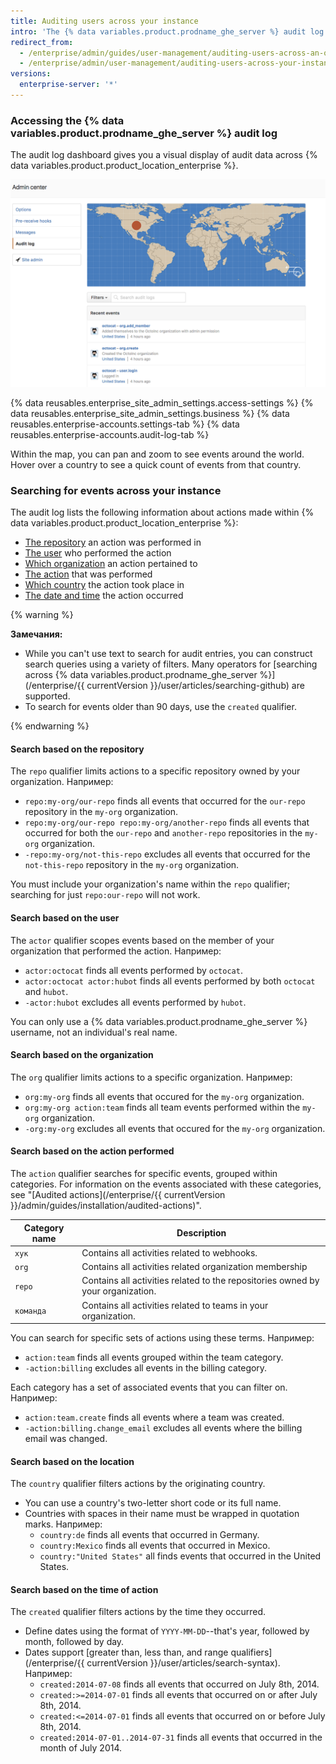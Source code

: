 ```yaml
---
title: Auditing users across your instance
intro: 'The {% data variables.product.prodname_ghe_server %} audit log dashboard shows site administrators the actions performed by all users and organizations across {% data variables.product.product_location_enterprise %} within the past 90 days. It includes details such as who performed the action, what the action was, and when it was performed.'
redirect_from:
  - /enterprise/admin/guides/user-management/auditing-users-across-an-organization/
  - /enterprise/admin/user-management/auditing-users-across-your-instance
versions:
  enterprise-server: '*'
---
```


### Accessing the {% data variables.product.prodname_ghe_server %} audit log

The audit log dashboard gives you a visual display of audit data across {% data variables.product.product_location_enterprise %}.

![Instance wide audit log dashboard](/assets/images/enterprise/site-admin-settings/audit-log-dashboard-admin-center.png)

{% data reusables.enterprise_site_admin_settings.access-settings %}
{% data reusables.enterprise_site_admin_settings.business %}
{% data reusables.enterprise-accounts.settings-tab %}
{% data reusables.enterprise-accounts.audit-log-tab %}

Within the map, you can pan and zoom to see events around the world. Hover over a country to see a quick count of events from that country.

### Searching for events across your instance

The audit log lists the following information about actions made within {% data variables.product.product_location_enterprise %}:

* [The repository](#search-based-on-the-repository) an action was performed in
* [The user](#search-based-on-the-user) who performed the action
* [Which organization](#search-based-on-the-organization) an action pertained to
* [The action](#search-based-on-the-action-performed) that was performed
* [Which country](#search-based-on-the-location) the action took place in
* [The date and time](#search-based-on-the-time-of-action) the action occurred

{% warning %}

**Замечания:**

- While you can't use text to search for audit entries, you can construct search queries using a variety of filters. Many operators for [searching across {% data variables.product.prodname_ghe_server %}](/enterprise/{{ currentVersion }}/user/articles/searching-github) are supported.
- To search for events older than 90 days, use the `created` qualifier.

{% endwarning %}

#### Search based on the repository

The `repo` qualifier limits actions to a specific repository owned by your organization. Например:

* `repo:my-org/our-repo` finds all events that occurred for the `our-repo` repository in the `my-org` organization.
* `repo:my-org/our-repo repo:my-org/another-repo` finds all events that occurred for both the `our-repo` and `another-repo` repositories in the `my-org` organization.
* `-repo:my-org/not-this-repo` excludes all events that occurred for the `not-this-repo` repository in the `my-org` organization.

You must include your organization's name within the `repo` qualifier; searching for just `repo:our-repo` will not work.

#### Search based on the user

The `actor` qualifier scopes events based on the member of your organization that performed the action. Например:

* `actor:octocat` finds all events performed by `octocat`.
* `actor:octocat actor:hubot` finds all events performed by both `octocat` and `hubot`.
* `-actor:hubot` excludes all events performed by `hubot`.

You can only use a {% data variables.product.prodname_ghe_server %} username, not an individual's real name.

#### Search based on the organization

The `org` qualifier limits actions to a specific organization. Например:

* `org:my-org` finds all events that occured for the `my-org` organization.
* `org:my-org action:team` finds all team events performed within the `my-org` organization.
* `-org:my-org` excludes all events that occured for the `my-org` organization.

#### Search based on the action performed

The `action` qualifier searches for specific events, grouped within categories. For information on the events associated with these categories, see "[Audited actions](/enterprise/{{ currentVersion }}/admin/guides/installation/audited-actions)".

| Category name | Description                                                                     |
| ------------- | ------------------------------------------------------------------------------- |
| `хук`         | Contains all activities related to webhooks.                                    |
| `org`         | Contains all activities related organization membership                         |
| `repo`        | Contains all activities related to the repositories owned by your organization. |
| `команда`     | Contains all activities related to teams in your organization.                  |

You can search for specific sets of actions using these terms. Например:

* `action:team` finds all events grouped within the team category.
* `-action:billing` excludes all events in the billing category.

Each category has a set of associated events that you can filter on. Например:

* `action:team.create` finds all events where a team was created.
* `-action:billing.change_email` excludes all events where the billing email was changed.

#### Search based on the location

The `country` qualifier filters actions by the originating country.
- You can use a country's two-letter short code or its full name.
- Countries with spaces in their name must be wrapped in quotation marks. Например:
  * `country:de` finds all events that occurred in Germany.
  * `country:Mexico` finds all events that occurred in Mexico.
  * `country:"United States"` all finds events that occurred in the United States.

#### Search based on the time of action

The `created` qualifier filters actions by the time they occurred.
- Define dates using the format of `YYYY-MM-DD`--that's year, followed by month, followed by day.
- Dates support [greater than, less than, and range qualifiers](/enterprise/{{ currentVersion }}/user/articles/search-syntax). Например:
  * `created:2014-07-08` finds all events that occurred on July 8th, 2014.
  * `created:>=2014-07-01` finds all events that occurred on or after July 8th, 2014.
  * `created:<=2014-07-01` finds all events that occurred on or before July 8th, 2014.
  * `created:2014-07-01..2014-07-31` finds all events that occurred in the month of July 2014.
